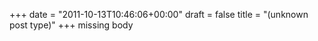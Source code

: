 +++
date = "2011-10-13T10:46:06+00:00"
draft = false
title = "(unknown post type)"
+++
missing body
